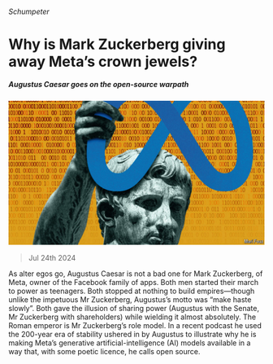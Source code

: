 ###### Schumpeter

# Why is Mark Zuckerberg giving away Meta’s crown jewels? 

##### Augustus Caesar goes on the open-source warpath 

![image](images/20240727_WBD000.jpg) 

> Jul 24th 2024 

As alter egos go, Augustus Caesar is not a bad one for Mark Zuckerberg,  of Meta, owner of the Facebook family of apps. Both men started their march to power as teenagers. Both stopped at nothing to build empires—though unlike the impetuous Mr Zuckerberg, Augustus’s motto was “make haste slowly”. Both gave the illusion of sharing power (Augustus with the Senate, Mr Zuckerberg with shareholders) while wielding it almost absolutely. The Roman emperor is Mr Zuckerberg’s role model. In a recent podcast he used the 200-year era of stability ushered in by Augustus to illustrate why he is making Meta’s generative artificial-intelligence (AI) models available in a way that, with some poetic licence, he calls open source.

